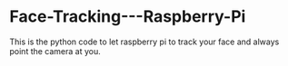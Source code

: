 # Face-Tracking---Raspberry-Pi
This is the python code to let raspberry pi to track your face and always point the camera at you.
